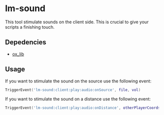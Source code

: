 # lm-sound

This tool stimulate sounds on the client side. This is crucial to give your scripts a finishing touch.

## Depedencies

- [ox_lib](https://github.com/overextended/ox_lib/releases/)

## Usage

If you want to stimulate the sound on the source use the following event:
```lua
TriggerEvent('lm-sound:client:play:audio:onSource', file, vol)
```

If you want to stimulate the sound on a distance use the following event:
```lua
TriggerEvent('lm-sound:client:play:audio:onDistance', otherPlayerCoords, dist, file, vol)
```

